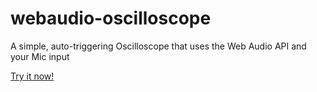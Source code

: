 # webaudio-oscilloscope

A simple, auto-triggering Oscilloscope that uses the Web Audio API and your Mic input

[Try it now!](http://espruino.github.io/webaudio-oscilloscope/)
